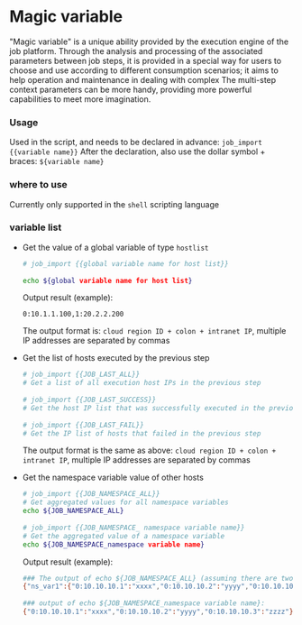 # Magic variable

"Magic variable" is a unique ability provided by the execution engine of the job platform. Through the analysis and processing of the associated parameters between job steps, it is provided in a special way for users to choose and use according to different consumption scenarios; it aims to help operation and maintenance in dealing with complex The multi-step context parameters can be more handy, providing more powerful capabilities to meet more imagination.

### Usage

   Used in the script, and needs to be declared in advance: `job_import {{variable name}}`
   After the declaration, also use the dollar symbol + braces: `${variable name}`

### where to use
   Currently only supported in the `shell` scripting language

### variable list
   - Get the value of a global variable of type `hostlist`

     ```bash
     # job_import {{global variable name for host list}}
    
     echo ${global variable name for host list}
     ```

     Output result (example):

     ```text
     0:10.1.1.100,1:20.2.2.200
     ```

     The output format is: `cloud region ID + colon + intranet IP`, multiple IP addresses are separated by commas

   - Get the list of hosts executed by the previous step

     ```bash
     # job_import {{JOB_LAST_ALL}}
     # Get a list of all execution host IPs in the previous step
    
     # job_import {{JOB_LAST_SUCCESS}}
     # Get the host IP list that was successfully executed in the previous step
    
     # job_import {{JOB_LAST_FAIL}}
     # Get the IP list of hosts that failed in the previous step
     ```

     The output format is the same as above: `cloud region ID + colon + intranet IP`, multiple IP addresses are separated by commas

   - Get the namespace variable value of other hosts
  
     ```bash
     # job_import {{JOB_NAMESPACE_ALL}}
     # Get aggregated values for all namespace variables
     echo ${JOB_NAMESPACE_ALL}
    
     # job_import {{JOB_NAMESPACE_ namespace variable name}}
     # Get the aggregated value of a namespace variable
     echo ${JOB_NAMESPACE_namespace variable name}
     ```

     Output result (example):
  
     ```bash
     ### The output of echo ${JOB_NAMESPACE_ALL} (assuming there are two global variables of namespace type ns_var1 and ns_var2):
     {"ns_var1":{"0:10.10.10.1":"xxxx","0:10.10.10.2":"yyyy","0:10.10.10.3":"zzzz"},"ns_var2":{"0 :20.20.20.1":"aaaa","0:20.20.20.2":"bbbb","0:20.20.20.3":"cccc","0:20.20.20.4":"dddd"}}
      
     ### output of echo ${JOB_NAMESPACE_namespace variable name}:
     {"0:10.10.10.1":"xxxx","0:10.10.10.2":"yyyy","0:10.10.10.3":"zzzz"}
     ```